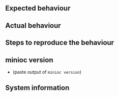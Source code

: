 ## Expected behaviour

## Actual behaviour

## Steps to reproduce the behaviour

## minioc version
- (paste output of `minioc version`)

## System information


